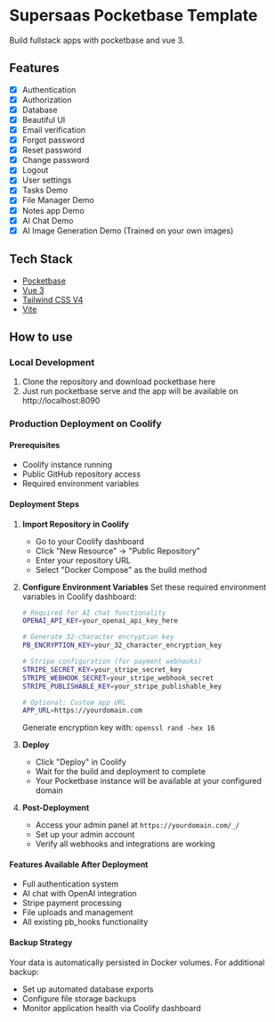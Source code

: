 # Supersaas Pocketbase Template

Build fullstack apps with pocketbase and vue 3.

## Features

- [x] Authentication
- [x] Authorization
- [x] Database
- [x] Beautiful UI
- [x] Email verification
- [x] Forgot password
- [x] Reset password
- [x] Change password
- [x] Logout
- [x] User settings
- [x] Tasks Demo
- [x] File Manager Demo
- [x] Notes app Demo
- [x] AI Chat Demo
- [x] AI Image Generation Demo (Trained on your own images)

## Tech Stack

- [Pocketbase](https://pocketbase.io/)
- [Vue 3](https://vuejs.org/)
- [Tailwind CSS V4](https://tailwindcss.com/)
- [Vite](https://vitejs.dev/)

## How to use

### Local Development
1. Clone the repository and download pocketbase here
2. Just run pocketbase serve and the app will be available on http://localhost:8090

### Production Deployment on Coolify

#### Prerequisites
- Coolify instance running
- Public GitHub repository access
- Required environment variables

#### Deployment Steps

1. **Import Repository in Coolify**
   - Go to your Coolify dashboard
   - Click "New Resource" → "Public Repository"
   - Enter your repository URL
   - Select "Docker Compose" as the build method

2. **Configure Environment Variables**
   Set these required environment variables in Coolify dashboard:
   ```bash
   # Required for AI chat functionality
   OPENAI_API_KEY=your_openai_api_key_here
   
   # Generate 32-character encryption key
   PB_ENCRYPTION_KEY=your_32_character_encryption_key
   
   # Stripe configuration (for payment webhooks)
   STRIPE_SECRET_KEY=your_stripe_secret_key
   STRIPE_WEBHOOK_SECRET=your_stripe_webhook_secret
   STRIPE_PUBLISHABLE_KEY=your_stripe_publishable_key
   
   # Optional: Custom app URL
   APP_URL=https://yourdomain.com
   ```

   Generate encryption key with: `openssl rand -hex 16`

3. **Deploy**
   - Click "Deploy" in Coolify
   - Wait for the build and deployment to complete
   - Your Pocketbase instance will be available at your configured domain

4. **Post-Deployment**
   - Access your admin panel at `https://yourdomain.com/_/`
   - Set up your admin account
   - Verify all webhooks and integrations are working

#### Features Available After Deployment
- Full authentication system
- AI chat with OpenAI integration
- Stripe payment processing
- File uploads and management
- All existing pb_hooks functionality

#### Backup Strategy
Your data is automatically persisted in Docker volumes. For additional backup:
- Set up automated database exports
- Configure file storage backups
- Monitor application health via Coolify dashboard
